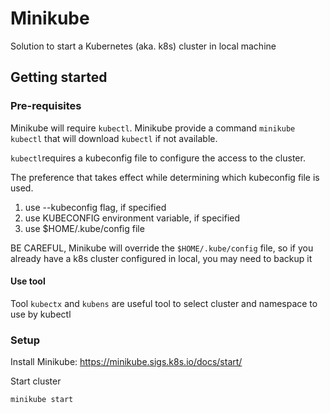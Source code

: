 # Minikube

Solution to start a Kubernetes (aka. k8s) cluster in local machine

## Getting started

### Pre-requisites

Minikube will require `kubectl`. Minikube provide a command `minikube kubectl` that will download `kubectl` if not available.

`kubectl`requires a kubeconfig file to configure the access to the cluster. 

The preference that takes effect while determining which kubeconfig file is used.
1. use --kubeconfig flag, if specified
2. use KUBECONFIG environment variable, if specified
3. use $HOME/.kube/config file

BE CAREFUL, Minikube will override the `$HOME/.kube/config` file, so if you already have a k8s cluster configured in local, you may need to backup it

#### Use tool

Tool `kubectx` and `kubens` are useful tool to select cluster and namespace to use by kubectl




### Setup

Install Minikube: https://minikube.sigs.k8s.io/docs/start/

Start cluster

```
minikube start
```





